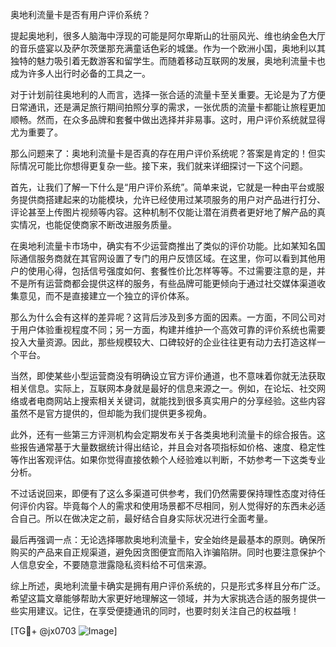 奥地利流量卡是否有用户评价系统？

提起奥地利，很多人脑海中浮现的可能是阿尔卑斯山的壮丽风光、维也纳金色大厅的音乐盛宴以及萨尔茨堡那充满童话色彩的城堡。作为一个欧洲小国，奥地利以其独特的魅力吸引着无数游客和留学生。而随着移动互联网的发展，奥地利流量卡也成为许多人出行时必备的工具之一。

对于计划前往奥地利的人而言，选择一张合适的流量卡至关重要。无论是为了方便日常通讯，还是满足旅行期间拍照分享的需求，一张优质的流量卡都能让旅程更加顺畅。然而，在众多品牌和套餐中做出选择并非易事。这时，用户评价系统就显得尤为重要了。

那么问题来了：奥地利流量卡是否真的存在用户评价系统呢？答案是肯定的！但实际情况可能比你想得更复杂一些。接下来，我们就来详细探讨一下这个问题。

首先，让我们了解一下什么是“用户评价系统”。简单来说，它就是一种由平台或服务提供商搭建起来的功能模块，允许已经使用过某项服务的用户对产品进行打分、评论甚至上传图片视频等内容。这种机制不仅能让潜在消费者更好地了解产品的真实情况，也能促使商家不断改进服务质量。

在奥地利流量卡市场中，确实有不少运营商推出了类似的评价功能。比如某知名国际通信服务商就在其官网设置了专门的用户反馈区域。在这里，你可以看到其他用户的使用心得，包括信号强度如何、套餐性价比怎样等等。不过需要注意的是，并不是所有运营商都会提供这样的服务，有些品牌可能更倾向于通过社交媒体渠道收集意见，而不是直接建立一个独立的评价体系。

那么为什么会有这样的差异呢？这背后涉及到多方面的因素。一方面，不同公司对于用户体验重视程度不同；另一方面，构建并维护一个高效可靠的评价系统也需要投入大量资源。因此，那些规模较大、口碑较好的企业往往更有动力去打造这样一个平台。

当然，即使某些小型运营商没有明确设立官方评价通道，也不意味着你就无法获取相关信息。实际上，互联网本身就是最好的信息来源之一。例如，在论坛、社交网络或者电商网站上搜索相关关键词，就能找到很多真实用户的分享经验。这些内容虽然不是官方提供的，但却能为我们提供更多视角。

此外，还有一些第三方评测机构会定期发布关于各类奥地利流量卡的综合报告。这些报告通常基于大量数据统计得出结论，并且会对各项指标如价格、速度、稳定性等作出客观评估。如果你觉得直接依赖个人经验难以判断，不妨参考一下这类专业分析。

不过话说回来，即便有了这么多渠道可供参考，我们仍然需要保持理性态度对待任何评价内容。毕竟每个人的需求和使用场景都不尽相同，别人觉得好的东西未必适合自己。所以在做决定之前，最好结合自身实际状况进行全面考量。

最后再强调一点：无论选择哪款奥地利流量卡，安全始终是最基本的原则。确保所购买的产品来自正规渠道，避免因贪图便宜而陷入诈骗陷阱。同时也要注意保护个人信息安全，不要随意泄露隐私资料给不可信来源。

综上所述，奥地利流量卡确实是拥有用户评价系统的，只是形式多样且分布广泛。希望这篇文章能够帮助大家更好地理解这一领域，并为大家挑选合适的服务提供一些实用建议。记住，在享受便捷通讯的同时，也要时刻关注自己的权益哦！

[TG💪+ @jx0703 ![Image](https://github.com/user-attachments/assets/dbca1d08-cadb-493c-b0ec-ad6f7a83f270)]